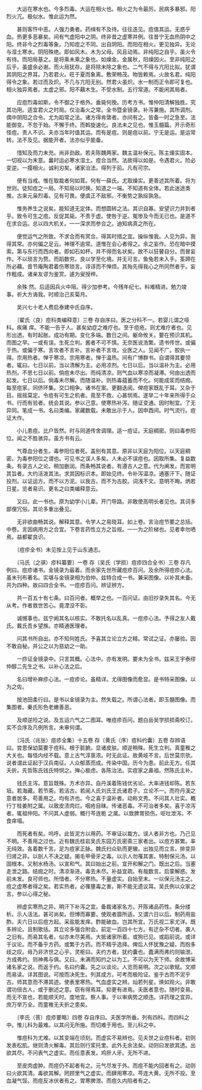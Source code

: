 <!-- { "loadSidebar": true } -->
　　大运在寒水也。今多烈毒。大运在相火也。相火之为令最厉。民病多暴邪。阳烈火亢。极似水。惟此运为然。

　　甚则客忤中恶。人强力勇者。药缉有不及待。往往迭见。痘值其运。无惑乎血。热更多恶暴矣。间有气虚阳中之阴。终非昔之虚寒并例。往昔宁无血热阴中之阳。终非今之烈毒等象。乃知痘之不同。出自阴阳。而阳在相火。更见独异。无论与湿土寒水。阴阳殊绝。即如风木。木为父母。风且动焉。非纯阳之自乎。虽火令有待。而阳局基之。是将乘未乘之象也。如燥金。金属秋，阳燥因火。至非纯阳之后乎。虽盛余必谢。而火局犹存。是将除未除之象也。二气不得与亢阳比拟。犹谓其阴阳之界耳。乃若君火。旺于夏而象离。敷荣畅茂。物皆赖焉。火故名君。纯阳得令之象。若过而及炽。不几与亢阳无别。然君火虽炽。水一制而正令即可复也。相火独异焉者。太虚之邪。阳不藉木生。不受水制。五行常道。不能闲其局者。

　　应痘烈毒如斯。令不御之于格外。垂毙何挽。历考方书。惟仲阳清解独胜。究其功用。适宜君火之时局。仅治毒火之常。全书暨金镜录。补泻兼施。其所调剂。偶中阴阳之合令。尤为蹈常之法。诸方得肯綮者。亦间有之。皆备一时之急至。法能御变。不忽于始。不懈于终。而斡旋速化。良法未之见也。惟玉髓篇。开示奇形怪痘。责人不识。夫亦当年时值其运。而有是痘。则是痘以前。宁无是运。是运常转。法不及见。据能开者。法亦似乎能备。

　　惜知及而力未充。尚非劲敌。若夫陈魏两家。魏主温补保元。陈主燥实固本。一切视以为末意。曩时运必寒水湿土。痘合当然。法故得以如是。令遇君火。险必变逆。一撄相火。诚利刃矣。诸家治法。得列于前。凡有可宗。

　　便有当戒。惟在取裁者何如茸。何有一薛氏。尤取燥实。更善述其所着。将为世则。徒知痘之一局。不知局以时换。知道之一端。不知道有全体。若此迷途类推。古来元枭烈毒。见有可畏。便虞正不敌邪。不衡势之孰绥孰急。

　　惟务养生之说矣。能知道无定体。而想圆转之法。其识自寡。安望识力并到者乎。致令可生之痘。反促其毙。不责于虚。使咎于逆。冤惨及今而无已也。是道不在求合运。总以四大机关。一一深求而参合之。迪知病真之所在。

　　便觉运气之所致。不求合而有冥合。得其时措之宜。操纵惟我。人见为异。我得其常。亦何偏之足云。神理不逾常。道惟在会心者得之。余之妄作。恐在暗中摸索。第与东行而西向者。即如石如杯。并不得而名状矣。故不以狂瞽自分。而冒妄作。不以琐言为赘。而蹈数穷。良以学至化境。并无可言。鱼兔若未入手。筌蹄在所必藉。昔节庵陶君着伤寒琐言。谆谆而不惮烦。其殆先得我心之所同然者乎。妄作粗成。诸亲友谬为鉴赏。遽为叟授梓。

　　余殊 然。后适因兵火中阻。得少加参考。今残年纪七。料难精进。勉力竣事。祈大方诲我。时顺治己亥菊月。

　　吴兴七十老人费启泰建中氏自序。

　　〔翟氏（良）痘科类编释意〕三卷 存自序曰。医之分科不一。若婴儿谓之哑科。疾痛 痒。不能一告于人。甚矣幼症之难疗也。至于痘疮。则尤难疗者也。见形出透。有时起胀。成功有期。变化多端。数日之间。躯命攸关。要在预识其机。而图之早。一或有误。生死立判。酱者不可不慎。无奈医说浩繁。遗书传世。或偏于热。或偏于寒。言攻者不言补。言补者不言攻。业医之人。见闻不广。胶执一得。宗用热者。惮于寒凉。宗用寒者。惮于温热。间有广博群书。自谓得其要领者。辄曰。七日以前。当以清解为主。必用凉剂。七日以后。当以温补为主。必用热剂。不思七日以前。倘痘未尽出。而纯清凉。则气血以寒凉而凝滞。何由出透而起发。七日以后。倘毒未尽解。而随温补。则热毒蕴蓄而不化。何能成浆而结痂。每至痘家。同侪环集。交口相争。诸书在案。更翻迭阅。俾痘家既乱于耳。又杂于目。摇摇莫定。令痘有可生之机者。竟至不救。心甚悯焉。遂举二十年来所得于众书。行而有验者。统会其说。参以己意。使寒热补泻。随证变通。因时制宜。了无异同。笔成一书。名曰类编。家藏数载。未敢出示于人。因申酉间。时气流行。痘证大作。

　　小儿患痘。比户皆然。时与同道传舍调理。适一痘证。天庭稠密。则曰毒参阳位。闻之不胜骇异。虽方书有云。

　　气尊血分者生。毒参阳位者死。盖别有其意。原非以天庭为阳位。以天庭稠密。为毒参阳位之谓也。可见书之误人多矣。人未必不误痘也。因取所集。复益数条。有录古人之论。稍加删润。而条畅其说者。有遵古人之意。代为阐发。而宣明其旨者。大约活泼其法。求其因标识本。即始见终。令补泻温凉。通塞汗下。随证投剂。以证运方。而不以方泥。以我古。而不为古胶。词浅不文。意明不晦。炳若日星。览者易识。更名之曰类编释意云。

　　又曰。此一书也。原为幼学小儿辈。开门导路。非敢使高明长者见也。其词多鄙俚冗俗。其论多重出叠见。

　　无非欲曲畅其说。解释其意。令学人之易晓耳。如上卷。言治痘节要之总括。中卷。言因病用方之合宜。下卷言药性立方之旨规。一一为之阶梯也。见者幸勿哂焉。益都翟良识。

　　〔痘疹全书〕未见按上见于山东通志。

　　〔马氏（之骐）疹科纂要〕一卷 存〔吴氏（学损）痘疹四合全书〕三卷 存凡例曰。痘疹诸书。金镜录为最着。而余家先世所藏痘疹百问。及余所得痘疹心法。虽未刊布著名。实堪与金镜录相为伯仲。兹特合成一书。兼采图像。以补其未备。共为四种。故曰四合全书。一痘疹百问。辨证辨方。

　　共一百五十有七条。曰百问者。概举之也。一百问证。由旧抄录失其名。今无从考。作者救世苦心。竟湮没不彰。

　　诚憾事也。兹宁阙其名以核实。不敢托名以乱真。一痘疹心法。予得之友人戴氏。戴氏吾乡望族。亦精通医理者。

　　问其书所自出。亦不知何姓氏。予喜其立论立方之精。常试之证。亦屡验。因不敢自秘。并公之以为慈幼之一助。

　　一痧证金镜录中。只言其概。心法中。亦有发明。要未为全书。兹采王宇泰缪仲醇二先生之书。以补心法之后。

　　名曰增补麻疹心法。一痘疹论。虽精详。尤得图像而愈显。是书特采图像。以为之佐。

　　按池田柔行曰。是书以金镜录为主。然失载之。所谓心法者。即玉髓图像。而集图者。秦氏形色老嫩善恶。

　　及顺逆险之说。及五运六气之二图耳。唯痘疹百问。题白岳吴学损损斋校订。实不合序及凡例所言。未审何谓。

　　〔冯氏（兆张）痘疹全集〕十五卷 存〔黄氏（序）痘科约囊〕五卷 存辨语曰。尝思保幼莫要于痘科。根于脏腑。显诸皮肤。顺逆稍殊。死生立判。真童稚之大关也。每怪内经不载。意上古气淳禀浓。时无此证。故黄岐不言。后世莫宗欤。说者谓此证起于汉兵南征。人众郁蒸而成。传染中国。历今为患。前此无方。任其夭折。先哲陈氏钱氏特悯之。殚心极虑。各陈治法。实痘家之鼻祖。然陈氏主补。

　　钱氏主泻。意旨既殊。方术亦异。自丹溪着陈钱优劣论。大率进钱却陈。若东垣。若海藏。若节斋。若洁古。若闻人氏刘氏王氏诸君子。立论不一。而符丹溪之意者居多。苟善用之。均有济也。今之喜于温补者。动称文秀。不问其人壮实。概行丁桂姜附之属。以致皮渍肉烂。咽疮目昧。传诸恶毒。不可治者多矣。喜于凉泻者。辄祖仲阳。不问其人虚弱。概行芩连栀 之属。以致脾胃损伤。呕吐泄泻。不食痒塌。

　　而死者有矣。呜呼。此皆泥方以用药。不审证以裁方。误人者非方也。乃己见不明。不善用之过也。近有魏氏桂岩吴氏东园万氏密斋三家者出。以痘方甚繁。率无纯效。各着数千言。足为痘家正脉。魏氏扫众轨而更辙。出独见而立言。排变异归肾之非。以剖人不决之疑。揭毛甲骨牙之毒。以示人勿罹其害。特制保元汤。以固根本。又制水杨汤。以宣和气。其曰始出之前。宜开和解之门。既出之后。当塞走泄之路。结痂之时。清凉渐进。毒去未尽。补益宜疏。有哉数言。启蒙解惑。发前未发。良可师也。所惜者。不分寒热。不量虚实。自始至末。一以保元汤主之。痘之虚寒者得之矣。若实热者。必罹壅毒之害。斯不能无遗议耳。吴氏例以众家之言。参以心得之秘。

　　辨虚实寒热之异。明汗下补泻之宜。备裁诸家名方。开陈诸品药性。条分缕析。示人活法。甚可尚矣。但博而寡要。使观者靡所适。又谓六日以后。制药用盐酢。夫六日以后痘方起。采盐能发痒。酢能破血。岂其所宜。万氏视二家尤详。既多辨论。且制歌括。其立论多强合附会。前定一百四十七方。有迂杂不切者。袭人之旧有。而易其名者。似亦未尽美焉。大抵诸家所着。或狗已见。或蹈前说。或详于议论。而不备乎方药。或繁于方药。而不精乎选择。俾后人怀犹豫之疑。而抱多歧之叹。毋乃非济世之心乎。灵枢曰。夫约方者。犹约囊也。蠹满而弗约则输泄。方成弗约。则神弗与俱。又曰。未满而知约之以为工。不可以为天下师。余故博采诸名家之说。而返于约。名曰约囊。先之以谈论。人览而易明。次之以歌赋。文顺而易读。详其图说。可按而决死生。列其成方。可考而极险证。鉴乎古而不泥乎古。师其意而不滞其迹。使表里寒热。气血虚实之辨。灿若列星。焕如观火。非敢谓功倍古人，或于删述之意。窃有得焉耳。抑更有进焉。夫医者意也。随时变易。而无不宣也，若能顺天时。度地宜。察人事。于以审病势之顺违。详药理之宜异。庶万举万全。而童稚无夭折之患矣。

　　〔李氏（菩）痘疹要略〕四卷 存自序曰。夫医学所垂。列有四科。而四科之中。惟儿科为最难。以其问无所施。而切难于用也。至儿科之中。

　　惟痘科为尤难。以其变端在顷刻。而虚实不易辨也。见夫世之业痘科者。初则发表松肌。继则清火解毒。其后则行浆托里。此外无余法矣。动则曰发欲其透。出欲其尽。不问表气之虚实。而任意表发。鸡肝人牙。无所不进。

　　至皮肉虚肿。而痘仍不起者有之。元气尽发于外。而痘不能内回者有之。动则曰火欲其清。毒欲其解。罔顾里气之虚实。而肆用寒凉。芩连大黄。无所不投。至血凝气馁。而痘反冰伏者有之。胃寒脾泄。而痘久内陷者有之。

